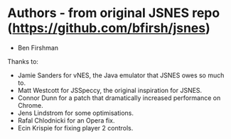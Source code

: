 Authors - from original JSNES repo (https://github.com/bfirsh/jsnes)
=======

 * Ben Firshman

Thanks to:

 * Jamie Sanders for vNES, the Java emulator that JSNES owes so much to.
 * Matt Westcott for JSSpeccy, the original inspiration for JSNES.
 * Connor Dunn for a patch that dramatically increased performance on Chrome.
 * Jens Lindstrom for some optimisations.
 * Rafal Chlodnicki for an Opera fix.
 * Ecin Krispie for fixing player 2 controls.
